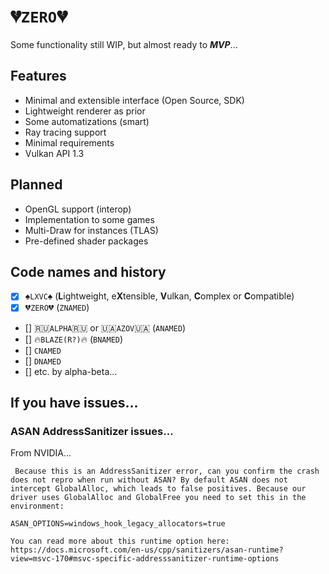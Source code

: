 # 💔`ZERO`💔

Some functionality still WIP, but almost ready to ***MVP***...

## Features

- Minimal and extensible interface (Open Source, SDK)
- Lightweight renderer as prior
- Some automatizations (smart)
- Ray tracing support
- Minimal requirements
- Vulkan API 1.3

## Planned

- OpenGL support (interop)
- Implementation to some games
- Multi-Draw for instances (TLAS)
- Pre-defined shader packages

## Code names and history

- [x] ♠`LXVC`♠ (**L**ightweight, e**X**tensible, **V**ulkan, **C**omplex or **C**ompatible)
- [x] 💔`ZERO`💔 (`ZNAMED`)
- [] 🇷🇺`ALPHA`🇷🇺 or 🇺🇦`AZOV`🇺🇦 (`ANAMED`)
- [] 🔥`BLAZE(R?)`🔥 (`BNAMED`)
- [] `CNAMED`
- [] `DNAMED`
- [] etc. by alpha-beta...

## If you have issues...

### ASAN AddressSanitizer issues...

From NVIDIA...

```
 Because this is an AddressSanitizer error, can you confirm the crash does not repro when run without ASAN? By default ASAN does not intercept GlobalAlloc, which leads to false positives. Because our driver uses GlobalAlloc and GlobalFree you need to set this in the environment:

ASAN_OPTIONS=windows_hook_legacy_allocators=true

You can read more about this runtime option here: https://docs.microsoft.com/en-us/cpp/sanitizers/asan-runtime?view=msvc-170#msvc-specific-addresssanitizer-runtime-options
```
